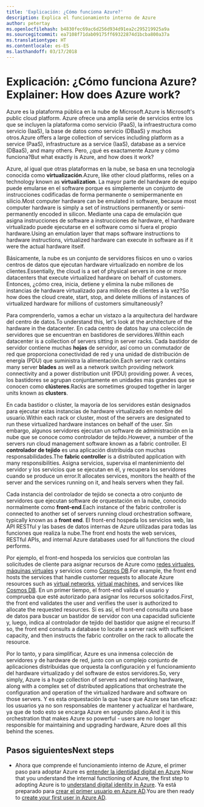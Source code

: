 ```yaml
---
title: 'Explicación: ¿Cómo funciona Azure?'
description: Explica el funcionamiento interno de Azure
author: petertay
ms.openlocfilehash: b4830fec69ac6d256d934d91ea2c295219925a9a
ms.sourcegitcommit: ea7108f71dab09175ff69322874d1bcba800a37a
ms.translationtype: HT
ms.contentlocale: es-ES
ms.lasthandoff: 03/17/2018
---
```

# <a name="explainer-how-does-azure-work"></a><span data-ttu-id="16123-103">Explicación: ¿Cómo funciona Azure?</span><span class="sxs-lookup"><span data-stu-id="16123-103">Explainer: How does Azure work?</span></span>

<span data-ttu-id="16123-104">Azure es la plataforma pública en la nube de Microsoft.</span><span class="sxs-lookup"><span data-stu-id="16123-104">Azure is Microsoft's public cloud platform.</span></span> <span data-ttu-id="16123-105">Azure ofrece una amplia serie de servicios entre los que se incluyen la plataforma como servicio (PaaS), la infraestructura como servicio (IaaS), la base de datos como servicio (DBaaS) y muchos otros.</span><span class="sxs-lookup"><span data-stu-id="16123-105">Azure offers a large collection of services including platform as a service (PaaS), infrastructure as a service (IaaS), database as a service (DBaaS), and many others.</span></span> <span data-ttu-id="16123-106">Pero, ¿qué es exactamente Azure y cómo funciona?</span><span class="sxs-lookup"><span data-stu-id="16123-106">But what exactly is Azure, and how does it work?</span></span>

<span data-ttu-id="16123-107">Azure, al igual que otras plataformas en la nube, se basa en una tecnología conocida como **virtualización**.</span><span class="sxs-lookup"><span data-stu-id="16123-107">Azure, like other cloud platforms, relies on a technology known as **virtualization**.</span></span> <span data-ttu-id="16123-108">La mayor parte del hardware de equipo puede emularse en el software porque es simplemente un conjunto de instrucciones codificadas de forma permanente o semipermanente en silicio.</span><span class="sxs-lookup"><span data-stu-id="16123-108">Most computer hardware can be emulated in software, because most computer hardware is simply a set of instructions permanently or semi-permanently encoded in silicon.</span></span> <span data-ttu-id="16123-109">Mediante una capa de emulación que asigna instrucciones de software a instrucciones de hardware, el hardware virtualizado puede ejecutarse en el software como si fuera el propio hardware.</span><span class="sxs-lookup"><span data-stu-id="16123-109">Using an emulation layer that maps software instructions to hardware instructions, virtualized hardware can execute in software as if it were the actual hardware itself.</span></span>

<span data-ttu-id="16123-110">Básicamente, la nube es un conjunto de servidores físicos en uno o varios centros de datos que ejecutan hardware virtualizado en nombre de los clientes.</span><span class="sxs-lookup"><span data-stu-id="16123-110">Essentially, the cloud is a set of physical servers in one or more datacenters that execute virtualized hardware on behalf of customers.</span></span> <span data-ttu-id="16123-111">Entonces, ¿cómo crea, inicia, detiene y elimina la nube millones de instancias de hardware virtualizado para millones de clientes a la vez?</span><span class="sxs-lookup"><span data-stu-id="16123-111">So how does the cloud create, start, stop, and delete millions of instances of virtualized hardware for millions of customers simultaneously?</span></span>

<span data-ttu-id="16123-112">Para comprenderlo, vamos a echar un vistazo a la arquitectura del hardware del centro de datos.</span><span class="sxs-lookup"><span data-stu-id="16123-112">To understand this, let's look at the architecture of the hardware in the datacenter.</span></span>  <span data-ttu-id="16123-113">En cada centro de datos hay una colección de servidores que se encuentran en bastidores de servidores.</span><span class="sxs-lookup"><span data-stu-id="16123-113">Within each datacenter is a collection of servers sitting in server racks.</span></span> <span data-ttu-id="16123-114">Cada bastidor de servidor contiene muchas **hojas** de servidor, así como un conmutador de red que proporciona conectividad de red y una unidad de distribución de energía (PDU) que suministra la alimentación.</span><span class="sxs-lookup"><span data-stu-id="16123-114">Each server rack contains many server **blades** as well as a network switch providing network connectivity and a power distribution unit (PDU) providing power.</span></span> <span data-ttu-id="16123-115">A veces, los bastidores se agrupan conjuntamente en unidades más grandes que se conocen como **clústeres**.</span><span class="sxs-lookup"><span data-stu-id="16123-115">Racks are sometimes grouped together in larger units known as **clusters**.</span></span> 

<span data-ttu-id="16123-116">En cada bastidor o clúster, la mayoría de los servidores están designados para ejecutar estas instancias de hardware virtualizado en nombre del usuario.</span><span class="sxs-lookup"><span data-stu-id="16123-116">Within each rack or cluster, most of the servers are designated to run these virtualized hardware instances on behalf of the user.</span></span> <span data-ttu-id="16123-117">Sin embargo, algunos servidores ejecutan un software de administración en la nube que se conoce como controlador de tejido.</span><span class="sxs-lookup"><span data-stu-id="16123-117">However, a number of the servers run cloud management software known as a fabric controller.</span></span> <span data-ttu-id="16123-118">El **controlador de tejido** es una aplicación distribuida con muchas responsabilidades.</span><span class="sxs-lookup"><span data-stu-id="16123-118">The **fabric controller** is a distributed application with many responsibilities.</span></span> <span data-ttu-id="16123-119">Asigna servicios, supervisa el mantenimiento del servidor y los servicios que se ejecutan en él, y recupera los servidores cuando se produce un error.</span><span class="sxs-lookup"><span data-stu-id="16123-119">It allocates services, monitors the health of the server and the services running on it, and heals servers when they fail.</span></span>

<span data-ttu-id="16123-120">Cada instancia del controlador de tejido se conecta a otro conjunto de servidores que ejecutan software de orquestación en la nube, conocido normalmente como **front-end**.</span><span class="sxs-lookup"><span data-stu-id="16123-120">Each instance of the fabric controller is connected to another set of servers running cloud orchestration software, typically known as a **front end**.</span></span> <span data-ttu-id="16123-121">El front-end hospeda los servicios web, las API RESTful y las bases de datos internas de Azure utilizadas para todas las funciones que realiza la nube.</span><span class="sxs-lookup"><span data-stu-id="16123-121">The front end hosts the web services, RESTful APIs, and internal Azure databases used for all functions the cloud performs.</span></span> 

<span data-ttu-id="16123-122">Por ejemplo, el front-end hospeda los servicios que controlan las solicitudes de cliente para asignar recursos de Azure como [redes virtuales][vnet], [máquinas virtuales][vms] y servicios como [Cosmos DB][cosmosdb].</span><span class="sxs-lookup"><span data-stu-id="16123-122">For example, the front end hosts the services that handle customer requests to allocate Azure resources such as [virtual networks][vnet], [virtual machines][vms], and services like [Cosmos DB][cosmosdb].</span></span> <span data-ttu-id="16123-123">En un primer tiempo, el front-end valida el usuario y comprueba que esté autorizado para asignar los recursos solicitados.</span><span class="sxs-lookup"><span data-stu-id="16123-123">First, the front end validates the user and verifies the user is authorized to allocate the requested resources.</span></span> <span data-ttu-id="16123-124">Si es así, el front-end consulta una base de datos para buscar un bastidor de servidor con una capacidad suficiente y, luego, indica al controlador de tejido del bastidor que asigne el recurso.</span><span class="sxs-lookup"><span data-stu-id="16123-124">If so, the front end consults a database to locate a server rack with sufficient capacity, and then instructs the fabric controller on the rack to allocate the resource.</span></span>

<span data-ttu-id="16123-125">Por lo tanto, y para simplificar, Azure es una inmensa colección de servidores y de hardware de red, junto con un complejo conjunto de aplicaciones distribuidas que orquesta la configuración y el funcionamiento del hardware virtualizado y del software de estos servidores.</span><span class="sxs-lookup"><span data-stu-id="16123-125">So, very simply, Azure is a huge collection of servers and networking hardware, along with a complex set of distributed applications that orchestrate the configuration and operation of the virtualized hardware and software on those servers.</span></span> <span data-ttu-id="16123-126">Y es esta orquestación la que hace que Azure sea tan eficaz: los usuarios ya no son responsables de mantener y actualizar el hardware, ya que de todo esto se encarga Azure en segundo plano.</span><span class="sxs-lookup"><span data-stu-id="16123-126">And it is this orchestration that makes Azure so powerful - users are no longer responsible for maintaining and upgrading hardware, Azure does all this behind the scenes.</span></span> 

## <a name="next-steps"></a><span data-ttu-id="16123-127">Pasos siguientes</span><span class="sxs-lookup"><span data-stu-id="16123-127">Next steps</span></span>

* <span data-ttu-id="16123-128">Ahora que comprende el funcionamiento interno de Azure, el primer paso para adoptar Azure es [entender la identidad digital en Azure](tenant-explainer.md).</span><span class="sxs-lookup"><span data-stu-id="16123-128">Now that you understand the internal functioning of Azure, the first step to adopting Azure is to [understand digital identity in Azure](tenant-explainer.md).</span></span> <span data-ttu-id="16123-129">Ya está preparado para [crear el primer usuario en Azure AD][docs-add-users-to-aad].</span><span class="sxs-lookup"><span data-stu-id="16123-129">You are then ready to [create your first user in Azure AD][docs-add-users-to-aad].</span></span>

<!-- Links -->

[cosmosdb]: /azure/cosmos-db/introduction
[docs-add-users-to-aad]: /azure/active-directory/add-users-azure-active-directory?toc=/azure/architecture/cloud-adoption-guide/toc.json
[vms]: /azure/virtual-machines/
[vnet]: /azure/virtual-network/virtual-networks-overview
